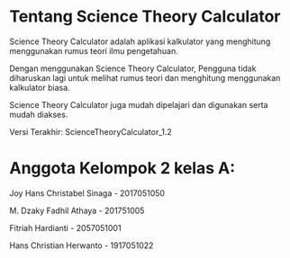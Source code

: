 # Tentang Science Theory Calculator

Science Theory Calculator adalah aplikasi kalkulator yang menghitung menggunakan rumus teori ilmu pengetahuan.

Dengan menggunakan Science Theory Calculator, Pengguna tidak diharuskan lagi untuk melihat rumus teori dan menghitung menggunakan kalkulator biasa.

Science Theory Calculator juga mudah dipelajari dan digunakan serta mudah diakses.

Versi Terakhir: ScienceTheoryCalculator_1.2

# Anggota Kelompok 2 kelas A:

Joy Hans Christabel Sinaga - 2017051050

M. Dzaky Fadhil Athaya - 201751005

Fitriah Hardianti - 2057051001

Hans Christian Herwanto - 1917051022

